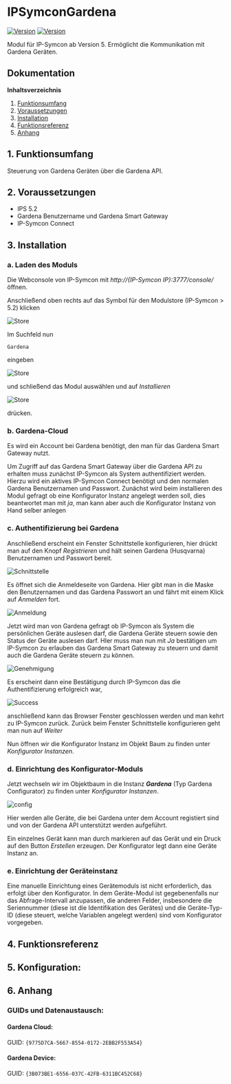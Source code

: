 # IPSymconGardena
[![Version](https://img.shields.io/badge/Symcon-PHPModul-red.svg)](https://www.symcon.de/service/dokumentation/entwicklerbereich/sdk-tools/sdk-php/)
[![Version](https://img.shields.io/badge/Symcon%20Version-5.0%20%3E-green.svg)](https://www.symcon.de/forum/threads/38222-IP-Symcon-5-0-verf%C3%BCgbar)

Modul für IP-Symcon ab Version 5. Ermöglicht die Kommunikation mit Gardena Geräten.

## Dokumentation

**Inhaltsverzeichnis**

1. [Funktionsumfang](#1-funktionsumfang)  
2. [Voraussetzungen](#2-voraussetzungen)  
3. [Installation](#3-installation)  
4. [Funktionsreferenz](#4-funktionsreferenz)  
5. [Anhang](#5-anhang)  

## 1. Funktionsumfang

Steuerung von Gardena Geräten über die Gardena API.

## 2. Voraussetzungen

 - IPS 5.2
 - Gardena Benutzername und Gardena Smart Gateway
 - IP-Symcon Connect

## 3. Installation

### a. Laden des Moduls

Die Webconsole von IP-Symcon mit _http://{IP-Symcon IP}:3777/console/_ öffnen. 


Anschließend oben rechts auf das Symbol für den Modulstore (IP-Symcon > 5.2) klicken

![Store](img/store_icon.png?raw=true "open store")

Im Suchfeld nun

```
Gardena
```  

eingeben

![Store](img/module_store_search.png?raw=true "module search")

und schließend das Modul auswählen und auf _Installieren_

![Store](img/install.png?raw=true "install")

drücken.

### b. Gardena-Cloud
Es wird ein Account bei Gardena benötigt, den man für das Gardena Smart Gateway nutzt.

Um Zugriff auf das Gardena Smart Gateway über die Gardena API zu erhalten muss zunächst IP-Symcon als System authentifiziert werden.
Hierzu wird ein aktives IP-Symcon Connect benötigt und den normalen Gardena Benutzernamen und Passwort.
Zunächst wird beim installieren des Modul gefragt ob eine Konfigurator Instanz angelegt werden soll, dies beantwortet man mit _ja_, man kann aber auch die Konfigurator Instanz von Hand selber anlegen

### c. Authentifizierung bei Gardena
Anschließend erscheint ein Fenster Schnittstelle konfigurieren, hier drückt man auf den Knopf _Registrieren_ und hält seinen Gardena (Husqvarna) Benutzernamen und Passwort bereit.

![Schnittstelle](img/register.png?raw=true "Schnittstelle")

Es öffnet sich die Anmeldeseite von Gardena. Hier gibt man in die Maske den  Benutzernamen und das Gardena Passwort an und fährt mit einem Klick auf _Anmelden_ fort.

![Anmeldung](img/gardena_oauth_1.png?raw=true "Anmeldung")

Jetzt wird man von Gardena gefragt ob IP-Symcon als System die persönlichen Geräte auslesen darf, die Gardena Geräte steuern sowie den Status der Geräte auslesen darf.
HIer muss man nun mit _Ja_ bestätigen um IP-Symcon zu erlauben das Gardena Smart Gateway zu steuern und damit auch die Gardena Geräte steuern zu können.

![Genehmigung](img/gardena_oauth_2.png?raw=true "Genehmigung")

Es erscheint dann eine Bestätigung durch IP-Symcon das die Authentifizierung erfolgreich war,
 
![Success](img/oauth_2.png?raw=true "Success")
 
anschließend kann das Browser Fenster geschlossen werden und man kehrt zu IP-Symcon zurück.
Zurück beim Fenster Schnittstelle konfigurieren geht man nun auf _Weiter_

Nun öffnen wir die Konfigurator Instanz im Objekt Baum zu finden unter _Konfigurator Instanzen_. 

### d. Einrichtung des Konfigurator-Moduls

Jetzt wechseln wir im Objektbaum in die Instanz _**Gardena**_ (Typ Gardena Configurator) zu finden unter _Konfigurator Instanzen_.

![config](img/gardena_konfigurator.png?raw=true "config")

Hier werden alle Geräte, die bei Gardena unter dem Account registiert sind und von der Gardena API unterstützt werden aufgeführt.

Ein einzelnes Gerät kann man durch markieren auf das Gerät und ein Druck auf den Button _Erstellen_ erzeugen. Der Konfigurator legt dann eine Geräte Instanz an.

### e. Einrichtung der Geräteinstanz
Eine manuelle Einrichtung eines Gerätemoduls ist nicht erforderlich, das erfolgt über den Konfigurator. In dem Geräte-Modul ist gegebenenfalls nur das Abfrage-Intervall anzupassen, die anderen Felder, insbesondere die Seriennummer (diese ist die Identifikation des Gerätes) und die Geräte-Typ-ID (diese steuert, welche Variablen angelegt werden) sind vom Konfigurator vorgegeben.


## 4. Funktionsreferenz


  

## 5. Konfiguration:



## 6. Anhang

###  GUIDs und Datenaustausch:

#### Gardena Cloud:

GUID: `{9775D7CA-5667-8554-0172-2EBB2F553A54}` 


#### Gardena Device:

GUID: `{3B073BE1-6556-037C-42FB-6311BC452C68}` 